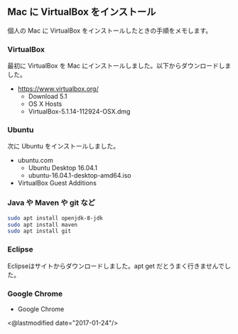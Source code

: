 ## Mac に VirtualBox をインストール

個人の Mac に VirtualBox をインストールしたときの手順をメモします。

### VirtualBox

最初に VirtualBox を Mac にインストールしました。以下からダウンロードしました。

* https://www.virtualbox.org/
  * Download 5.1
  * OS X Hosts
  * VirtualBox-5.1.14-112924-OSX.dmg

### Ubuntu

次に Ubuntu をインストールしました。

* ubuntu.com
  * Ubuntu Desktop 16.04.1
  * ubuntu-16.04.1-desktop-amd64.iso
* VirtualBox Guest Additions

### Java や Maven や git など

```sh
sudo apt install openjdk-8-jdk
sudo apt install maven
sudo apt install git
```

### Eclipse

Eclipseはサイトからダウンロードしました。apt get だとうまく行きませんでした。

### Google Chrome

* Google Chrome

<@lastmodified date="2017-01-24"/>

